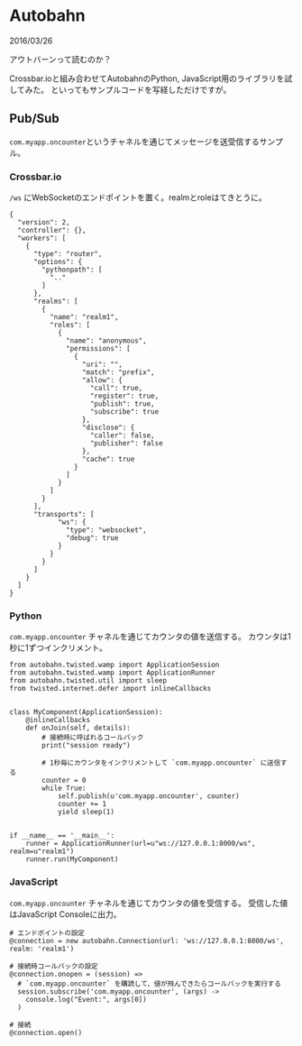 # Autobahn

2016/03/26

アウトバーンって読むのか？

Crossbar.ioと組み合わせてAutobahnのPython, JavaScript用のライブラリを試してみた。
といってもサンプルコードを写経しただけですが。

## Pub/Sub

`com.myapp.oncounter`というチャネルを通じてメッセージを送受信するサンプル。

### Crossbar.io

`/ws` にWebSocketのエンドポイントを置く。realmとroleはてきとうに。

```
{
  "version": 2,
  "controller": {},
  "workers": [
    {
      "type": "router",
      "options": {
        "pythonpath": [
          ".."
        ]
      },
      "realms": [
        {
          "name": "realm1",
          "roles": [
            {
              "name": "anonymous",
              "permissions": [
                {
                  "uri": "",
                  "match": "prefix",
                  "allow": {
                    "call": true,
                    "register": true,
                    "publish": true,
                    "subscribe": true
                  },
                  "disclose": {
                    "caller": false,
                    "publisher": false
                  },
                  "cache": true
                }
              ]
            }
          ]
        }
      ],
      "transports": [
            "ws": {
              "type": "websocket",
              "debug": true
            }
          }
        }
      ]
    }
  ]
}
```

### Python

`com.myapp.oncounter` チャネルを通じてカウンタの値を送信する。
カウンタは1秒に1ずつインクリメント。

```
from autobahn.twisted.wamp import ApplicationSession
from autobahn.twisted.wamp import ApplicationRunner
from autobahn.twisted.util import sleep
from twisted.internet.defer import inlineCallbacks


class MyComponent(ApplicationSession):
    @inlineCallbacks
    def onJoin(self, details):
        # 接続時に呼ばれるコールバック
        print("session ready")

        # 1秒毎にカウンタをインクリメントして `com.myapp.oncounter` に送信する
        counter = 0
        while True:
            self.publish(u'com.myapp.oncounter', counter)
            counter += 1
            yield sleep(1)


if __name__ == '__main__':
    runner = ApplicationRunner(url=u"ws://127.0.0.1:8000/ws", realm=u"realm1")
    runner.run(MyComponent)
```

### JavaScript

`com.myapp.oncounter` チャネルを通じてカウンタの値を受信する。
受信した値はJavaScript Consoleに出力。

```
# エンドポイントの設定
@connection = new autobahn.Connection(url: 'ws://127.0.0.1:8000/ws', realm: 'realm1')

# 接続時コールバックの設定
@connection.onopen = (session) =>
  # `com.myapp.oncounter` を購読して、値が飛んできたらコールバックを実行する
  session.subscribe('com.myapp.oncounter', (args) ->
    console.log("Event:", args[0])
  )

# 接続
@connection.open()
```

